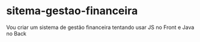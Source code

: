 # sitema-gestao-financeira
Vou criar um sistema de gestão financeira tentando usar JS no Front e Java no Back
